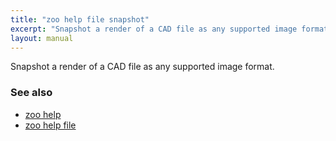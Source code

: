 ```yaml
---
title: "zoo help file snapshot"
excerpt: "Snapshot a render of a CAD file as any supported image format."
layout: manual
---
```


Snapshot a render of a CAD file as any supported image format.

### See also

* [zoo help](./zoo_help)
* [zoo help file](./zoo_help_file)